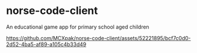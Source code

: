 # norse-code-client
An educational game app for primary school aged children



https://github.com/MCXpak/norse-code-client/assets/52221895/bcf7c0d0-2d52-4ba5-af89-a105c4b33d49


